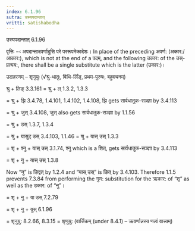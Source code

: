 ```yaml
---
index: 6.1.96
sutra: उस्यपदान्तात्‌
vritti: satishabodha
---
```



 उस्यपदान्तात्‌ 6.1.96 

वृत्तिः --ः अपदान्‍तादवर्णादुसि परे पररूपमेकादेशः। In place of the preceding अवर्ण: (अकार:/आकार:), which is not at the end of a पदम्, and the following उकार: of the उस्-प्रत्यय:, there shall be a single substitute which is the latter (उकार:)। 


उदाहरणम् – शृणुयुः (√श्रु-धातुः, विधि-लिँङ्, प्रथम-पुरुषः, बहुवचनम्) 

श्रु + लिङ् 3.3.161 = श्रु + ल् 1.3.2, 1.3.3 

= श्रु + झि 3.4.78, 1.4.101, 1.4.102, 1.4.108, झि gets सार्वधातुक-सञ्ज्ञा by 3.4.113 

= श्रु + जुस् 3.4.108, जुस् also gets सार्वधातुक-सञ्ज्ञा by 1.1.56 

= श्रु + उस् 1.3.7, 1.3.4 

= श्रु + यासुट् उस् 3.4.103, 1.1.46 = श्रु + यास् उस् 1.3.3 

= शृ + श्नु + यास् उस् 3.1.74, श्नु which is a शित्, gets सार्वधातुक-सञ्ज्ञा by 3.4.113 

= शृ + नु + यास् उस् 1.3.8 

Now “नु” is ङिद्वत् by 1.2.4 and “यास् उस्” is ङित् by 3.4.103. Therefore 1.1.5 prevents 7.3.84 from performing the गुण: substitution for the ऋकार: of “शृ” as well as the उकार: of “नु”। 

= शृ + नु + या उस् 7.2.79 

= शृ + नु + युस् 6.1.96 

= शृनुयु: 8.2.66, 8.3.15 = शृणुयु: (वार्त्तिकम् (under 8.4.1) – ऋवर्णान्नस्य णत्वं वाच्यम्) 


